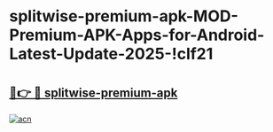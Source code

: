 # splitwise-premium-apk-MOD-Premium-APK-Apps-for-Android-Latest-Update-2025-!clf21

# <h2><a href="https://xamdz6.esa.edu.pl?title=splitwise-premium-apk&ref=clf21">🔗👉 🔴 splitwise-premium-apk</a></h2>

[![acn](https://github.com/user-attachments/assets/0f9c940e-d8b0-45ae-aac7-cd30a18b3e1c)](https://xamdz6.esa.edu.pl?title=splitwise-premium-apk&ref=clf21)


